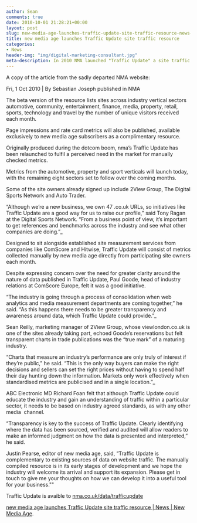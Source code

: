 ```yaml
---
author: Sean
comments: true
date: 2010-10-01 21:28:21+00:00
layout: post
slug: new-media-age-launches-traffic-update-site-traffic-resource-news-new-media-age
title: new media age launches Traffic Update site traffic resource
categories:
- News
header-img: "img/digital-marketing-consultant.jpg"
meta-description: In 2010 NMA launched "Traffic Update" a site traffic resource reflecting the true visitor numbers to some of the UK's biggest websites including View London
---
```


A copy of the article from the sadly departed NMA website:

Fri, 1 Oct 2010 | By Sebastian Joseph published in NMA

The beta version of the resource lists sites across industry vertical sectors automotive, community, entertainment, finance, media, property, retail, sports, technology and travel by the number of unique visitors received each month.

Page impressions and rate card metrics will also be published, available exclusively to new media age subscribers as a complimentary resource.

Originally produced during the dotcom boom, nma’s Traffic Update has been relaunched to fulfil a perceived need in the market for manually checked metrics.

Metrics from the automotive, property and sport verticals will launch today, with the remaining eight sectors set to follow over the coming months.

Some of the site owners already signed up include 2View Group, The Digital Sports Network and Auto Trader.

“Although we’re a new business, we own 47 .co.uk URLs, so initiatives like Traffic Update are a good way for us to raise our profile,” said Tony Ragan at the Digital Sports Network. “From a business point of view, it’s important to get references and benchmarks across the industry and see what other companies are doing.”_

Designed to sit alongside established site measurement services from companies like ComScore and Hitwise, Traffic Update will consist of metrics collected manually by new media age directly from participating site owners each month.

Despite expressing concern over the need for greater clarity around the nature of data published in Traffic Update, Paul Goode, head of industry relations at ComScore Europe, felt it was a good initiative.

“The industry is going through a process of consolidation when web analytics and media measurement departments are coming together,” he said. “As this happens there needs to be greater transparency and awareness around data, which Traffic Update could provide.”_

Sean Reilly, marketing manager of 2View Group, whose viewlondon.co.uk is one of the sites already taking part, echoed Goode’s reservations but felt transparent charts in trade publications was the “true mark” of a maturing industry.

“Charts that measure an industry’s performance are only truly of interest if they’re public,” he said. “This is the only way buyers can make the right decisions and sellers can set the right prices without having to spend half their day hunting down the information. Markets only work effectively when standardised metrics are publicised and in a single location.”_

ABC Electronic MD Richard Foan felt that although Traffic Update could educate the industry and gain an understanding of traffic within a particular sector, it needs to be based on industry agreed standards, as with any other media  channel.

“Transparency is key to the success of Traffic Update. Clearly identifying where the data has been sourced, verified and audited will allow readers to make an informed judgment on how the data is presented and interpreted,” he said.

Justin Pearse, editor of new media age, said, “Traffic Update is complementary to existing sources of data on website traffic. The manually compiled resource is in its early stages of development and we hope the industry will welcome its arrival and support its expansion. Please get in touch to give me your thoughts on how we can develop it into a useful tool for your business.""

Traffic Update is avaible to [nma.co.uk/data/trafficupdate](http://www.nma.co.uk/data/traffic-update)


[new media age launches Traffic Update site traffic resource | News | New Media Age](http://www.nma.co.uk/news/new-media-age-launches-traffic-update-site-traffic-resource/3018865.article).
